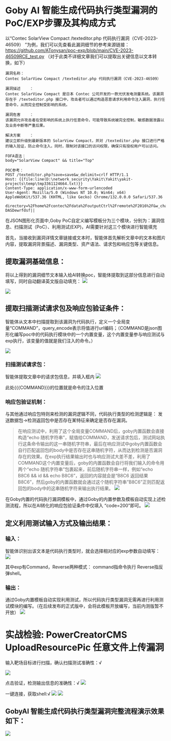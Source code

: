 # Goby AI 智能生成代码执行类型漏洞的PoC/EXP步骤及其构成方式

以“Contec SolarView Compact /texteditor.php 代码执行漏洞（CVE-2023-46509）
”为例，我们可以先查看此漏洞细节的参考来源链接：
https://github.com/ATonysan/poc-exp/blob/main/CVE-2023-46509RCE_test.py （对于此类不详细文章我们可以提取出关键信息以文本转换，如下）
```
漏洞名称：
Contec SolarView Compact /texteditor.php 代码执行漏洞（CVE-2023-46509）

漏洞描述	：
Contec SolarView Compact 是日本 Contec 公司开发的一款光伏发电测量系统。该漏洞存在于 /texteditor.php 接口中，攻击者可以通过构造恶意请求利用命令注入漏洞，执行任意命令，从而完全控制受影响的系统。

漏洞危害	：
该漏洞允许攻击者在受影响的系统上执行任意命令，可能导致系统被完全控制，敏感数据泄露以及业务中断等严重后果。

解决方案	：
建议立即升级到最新版本的 SolarView Compact，并对 /texteditor.php 接口进行严格的输入验证，防止命令注入。同时，限制对该接口的访问权限，确保只有授权用户可以访问。

FOFA语法：
body="SolarView Compact" && title="Top"

POC参考：
POST /texteditor.php?save=save&w_delimit=crlf HTTP/1.1
Host: {{file:line(D:\network_security\Yakit\Yakit\yakit-projects\temp\tmp3361124664.txt)}}
Content-Type: application/x-www-form-urlencoded
User-Agent: Mozilla/5.0 (Windows NT 10.0; Win64; x64) AppleWebKit/537.36 (KHTML, like Gecko) Chrome/132.0.0.0 Safari/537.36

directory=%2Fhome%2Fcontec%2Fdata%2FoutputCtrl%2Fremote%2F2016%2F&w_charset=euc&newfile=&editfile=%2ftmp%2f6&contents=456&writable=1&chmod=on&perm=777%20/tmp|echo DASDewrfdsf||
```


在JSON图形化页面中,Goby PoC自定义编写模板分为三个模块，分别为：漏洞信息、扫描测试（PoC）、利用测试(EXP)，AI需要针对这三个模块进行智能填充


首先，当接收到漏洞详情文章链接或文本时，智能体首先解析文章中的文本和图片内容，提取漏洞背景描述、漏洞类型、资产语法、请求包和响应包等关键信息。

## 提取漏洞基础信息：
将以上得到的漏洞细节文本输入给AI转换poc，智能体提取到这部分信息进行自动填写，同时自动翻译英文版自动填充：
**![](https://s3.bmp.ovh/imgs/2025/02/19/5011352bd5cc65b0.png)**

**![](https://s3.bmp.ovh/imgs/2025/02/19/3161f02d6425112d.png)**


## 提取扫描测试请求包及响应包验证条件：

智能体从文本中扫描提取到该漏洞为代码执行，定义一个全局变量“COMMAND”，query_encode表示将值进行url编码；（COMMAND是json图形化编写poc中的代码执行模块中的一个内置变量，这个内置变量参与响应测试与exp执行，该变量的值就是我们注入的命令。）


**![](https://s3.bmp.ovh/imgs/2025/02/19/1a179a4d97e2e82f.png)**


### 扫描测试请求包：
智能体提取文章中的请求包信息，并填入框内
**![](https://s3.bmp.ovh/imgs/2025/02/19/44ba844796d86fba.png)**

此处{{{COMMAND}}}的位置就是命令的注入位置

### 响应包验证机制：
与其他通过响应包特则来检测的漏洞逻辑不同，代码执行类型的检测逻辑是：
发送数据包→检测返回包中是否存在某特征来确定是否存在漏洞。
> 在响应测试中，利用了这个全局变量COMMAND后，goby内置函数会直接构造“echo 随机字符串”，赋值给COMMAND，发送请求包后，测试网站执行这条命令输出的这一串随机字符串，最后在响应测试中goby内置函数会自行匹配返回包的body中是否存在这串随机字符，从而达到检测是否漏洞存在的效果。在exp执行结果输出时也与响应测试大差不差，利用了COMMAND这个内置变量后，goby的内置函数会自行将我们输入的命令用两个“echo 随机字符串”包裹起来，前后随机字符串一样，例如“echo B8C6 && id && echo B8C6”，返回的内容就会是“B8C6 返回结果 B8C6”，然后goby的内置函数就会通过这个随机字符串”B8C6”正则匹配返回包的body中的这串随机字符来输出执行结果。
**![](https://s3.bmp.ovh/imgs/2025/02/19/6fecc590b35f6c98.png)**
> 
在Goby内置的代码执行漏洞模板中，通过Goby的内置参数及模板自动实现上述检测流程，所以在AI转化的响应包验证条件中仅填入 “code=200”即可。
**![](https://s3.bmp.ovh/imgs/2025/02/19/f2977c5db14f3bd0.png)**


## 定义利用测试输入方式及输出结果：

### 输入：
智能体识别出该文本是代码执行类型时，就会选择相对应的exp参数自动填写：
**![](https://s3.bmp.ovh/imgs/2025/02/19/8ccb31ed2b005cdc.png)**


其中exp有Command，Reverse两种模式：
command指命令执行
Reverse指反弹shell。

### 输出：
通过Goby内置模板自动实现利用测试，所以代码执行类型漏洞无需再进行利用测试模块的编写。（在后续发布的正式版中，会将此模板开放编写，当前内测版暂不开放）
**![](https://s3.bmp.ovh/imgs/2025/02/19/ae6dba1628f0c528.png)**


# 实战检验: PowerCreatorCMS UploadResourcePic 任意文件上传漏洞

输入靶场目标进行扫描，确认扫描测试准确性：√

**![](https://s3.bmp.ovh/imgs/2025/02/19/333dfcd660a68a6e.png)**

点击验证，检测输出信息的准确性：√
**![](https://s3.bmp.ovh/imgs/2025/02/19/e0064b31f85c1472.png)**

一键连接，获取shell:√
**![](https://s3.bmp.ovh/imgs/2025/02/19/038750719c7ca0ef.png)**
**![](https://s3.bmp.ovh/imgs/2025/02/19/2d1a935997ede3dd.png)**

## GobyAI 智能生成代码执行类型漏洞完整流程演示效果如下：

**![](https://s3.bmp.ovh/imgs/2025/02/19/63eb2a2248b08dad.gif)**
